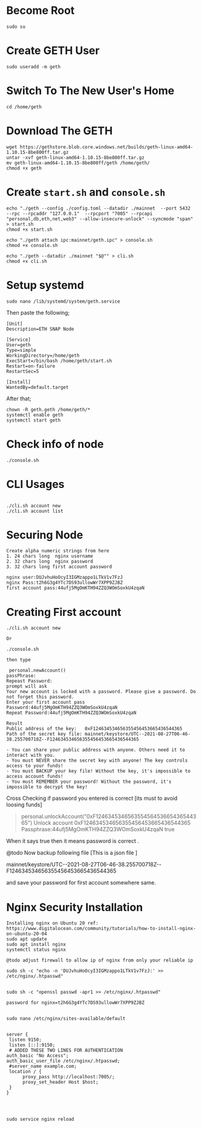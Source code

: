 # Become Root
```
sudo su
```

# Create GETH User
```
sudo useradd -m geth
```

# Switch To The New User's Home
```
cd /home/geth
```

# Download The GETH
```
wget https://gethstore.blob.core.windows.net/builds/geth-linux-amd64-1.10.15-8be800ff.tar.gz
untar -xvf geth-linux-amd64-1.10.15-8be800ff.tar.gz
mv geth-linux-amd64-1.10.15-8be800ff/geth /home/geth/
chmod +x geth
```

# Create `start.sh` and `console.sh`
```
echo "./geth --config ./config.toml --datadir ./mainnet  --port 5432  --rpc --rpcaddr "127.0.0.1"  --rpcport "7005" --rpcapi "personal,db,eth,net,web3" --allow-insecure-unlock" --syncmode "span" > start.sh
chmod +x start.sh

echo "./geth attach ipc:mainnet/geth.ipc" > console.sh
chmod +x console.sh

echo "./geth --datadir ./mainnet "$@"" > cli.sh
chmod +x cli.sh
```

# Setup systemd
```
sudo nano /lib/systemd/system/geth.service
```

Then paste the following;

```
[Unit]
Description=ETH SNAP Node

[Service]
User=geth
Type=simple
WorkingDirectory=/home/geth
ExecStart=/bin/bash /home/geth/start.sh
Restart=on-failure
RestartSec=5

[Install]
WantedBy=default.target
```

After that;

```
chown -R geth.geth /home/geth/*
systemctl enable geth
systemctl start geth
```


# Check info of node
```
./console.sh
```
# CLI Usages

```

./cli.sh account new
./cli.sh account list

```
# Securing Node
```
Create alpha numeric strings from here
1. 24 chars long  nginx username
2. 32 chars long  nginx password
3. 32 chars long first account password

nginx user:DUJvhuHoOcyI3IGMzappo1LTkV1v7FzJ
nginx Pass:t2h6G3g4YTc7DS93ullowWr7XPP9ZJBZ
first account pass:44ufj5MgOmKTH94ZZQ3WOmSoxkU4zqaN
```
# Creating First account
```
./cli.sh account new

Or 

./console.sh

then type 

 personal.newAccount()
passPhrase:
Repeast Password:
prompt will ask
Your new account is locked with a password. Please give a password. Do not forget this password.
Enter your first account pass
Password:44ufj5MgOmKTH94ZZQ3WOmSoxkU4zqaN
Repeat Password:44ufj5MgOmKTH94ZZQ3WOmSoxkU4zqaN

Result
Public address of the key:   0xF124634534656355456453665436544365
Path of the secret key file: mainnet/keystore/UTC--2021-08-27T06-46-38.255700718Z--F124634534656355456453665436544365

- You can share your public address with anyone. Others need it to interact with you.
- You must NEVER share the secret key with anyone! The key controls access to your funds!
- You must BACKUP your key file! Without the key, it's impossible to access account funds!
- You must REMEMBER your password! Without the password, it's impossible to decrypt the key!
```
Cross Checking if password you entered is correct [its must to avoid loosing funds]

> personal.unlockAccount("0xF124634534656355456453665436544365")
Unlock account 0xF124634534656355456453665436544365
Passphrase:44ufj5MgOmKTH94ZZQ3WOmSoxkU4zqaN
true

When it says true then it means password is correct .

@todo 
Now backup following file [This is a json file ]

mainnet/keystore/UTC--2021-08-27T06-46-38.255700718Z--F124634534656355456453665436544365

and save your password for first account somewhere same.

# Nginx Security Installation
```
Installing nginx on Ubuntu 20 ref: https://www.digitalocean.com/community/tutorials/how-to-install-nginx-on-ubuntu-20-04
sudo apt update
sudo apt install nginx
systemctl status nginx

@todo adjust firewall to allow ip of nginx from only your reliable ip

sudo sh -c "echo -n 'DUJvhuHoOcyI3IGMzappo1LTkV1v7FzJ:' >> /etc/nginx/.htpasswd"


sudo sh -c "openssl passwd -apr1 >> /etc/nginx/.htpasswd"

password for nginx=t2h6G3g4YTc7DS93ullowWr7XPP9ZJBZ


sudo nano /etc/nginx/sites-available/default


server {
 listen 9150;
 listen [::]:9150;
 # ADDED THESE TWO LINES FOR AUTHENTICATION
auth_basic "No Access";
auth_basic_user_file /etc/nginx/.htpasswd; 
 #server_name example.com;
 location / {
      proxy_pass http://localhost:7005/;
      proxy_set_header Host $host;
 }
}




sudo service nginx reload

